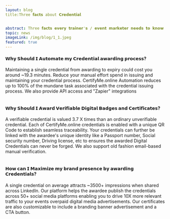 ```yaml
---
layout: blog
title:Three 𝗳𝗮𝗰𝘁𝘀 about 𝗖𝗿𝗲𝗱𝗲𝗻𝘁𝗶𝗮𝗹


abstract: Three 𝗳𝗮𝗰𝘁𝘀 𝗲𝘃𝗲𝗿𝘆 𝘁𝗿𝗮𝗶𝗻𝗲𝗿'𝘀 / 𝗲𝘃𝗲𝗻𝘁 𝗺𝗮𝗿𝗸𝗲𝘁𝗲𝗿 𝗻𝗲𝗲𝗱𝘀 𝘁𝗼 𝗸𝗻𝗼𝘄 𝗮𝗯𝗼𝘂𝘁 𝗱𝗶𝗴𝗶𝘁𝗮𝗹 𝗖𝗲𝗿𝘁𝗶𝗳𝗶𝗰𝗮𝘁𝗲𝘀 𝗮𝗻𝗱 𝗕𝗮𝗱𝗴𝗲𝘀
topic: news
imageLink: /img/blog/1_1.jpeg
featured: true
---
```




#### 𝗪𝗵𝘆 𝗦𝗵𝗼𝘂𝗹𝗱 𝗜 𝗔𝘂𝘁𝗼𝗺𝗮𝘁𝗲 𝗺𝘆 𝗖𝗿𝗲𝗱𝗲𝗻𝘁𝗶𝗮𝗹 𝗮𝘄𝗮𝗿𝗱𝗶𝗻𝗴 𝗽𝗿𝗼𝗰𝗲𝘀𝘀?
Maintaining a single credential from awarding to expiry could cost you around ~19.3 minutes. Reduce your manual effort spend in issuing and maintaining your credential process. CertifyMe.online Automation reduces up to 100% of the mundane task associated with the credential issuing process. We also provide API access and "Zapier" integrations <br> <br>

#### 𝗪𝗵𝘆 𝗦𝗵𝗼𝘂𝗹𝗱 𝗜 𝗔𝘄𝗮𝗿𝗱 𝗩𝗲𝗿𝗶𝗳𝗶𝗮𝗯𝗹𝗲 𝗗𝗶𝗴𝗶𝘁𝗮𝗹 𝗕𝗮𝗱𝗴𝗲𝘀 𝗮𝗻𝗱 𝗖𝗲𝗿𝘁𝗶𝗳𝗶𝗰𝗮𝘁𝗲𝘀?
A verifiable credential is valued 3.7 X times than an ordinary unverifiable credential. Each of CertifyMe.online credentials is enabled with a unique QR Code to establish seamless traceability. Your credentials can further be linked with the awardee's unique identity like a Passport number, Social security number, Driving license, etc to ensures the awarded Digital Credentials can never be forged. We also support old fashion email-based manual verification. <br> <br>

#### 𝗛𝗼𝘄 𝗰𝗮𝗻 𝗜 𝗠𝗮𝘅𝗶𝗺𝗶𝘇𝗲 𝗺𝘆 𝗯𝗿𝗮𝗻𝗱 𝗽𝗿𝗲𝘀𝗲𝗻𝗰𝗲 𝗯𝘆 𝗮𝘄𝗮𝗿𝗱𝗶𝗻𝗴 𝗖𝗿𝗲𝗱𝗲𝗻𝘁𝗶𝗮𝗹𝘀?
A single credential on average attracts ~3500+ impressions when shared across LinkedIn.
Our platform helps the awardee publish the credentials across 50+ social media platforms enabling you to drive 10X more relevant traffic to your events overpaid digital media advertisements. Our certificates are also customizable to include a branding banner advertisement and a CTA button. <br> <br>

